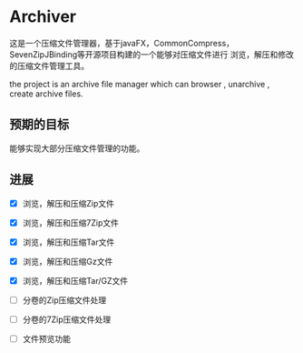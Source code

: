# Archiver

这是一个压缩文件管理器，基于javaFX，CommonCompress，
SevenZipJBinding等开源项目构建的一个能够对压缩文件进行
浏览，解压和修改的压缩文件管理工具。

the project is an archive file manager which can browser , unarchive , create
 archive files.

## 预期的目标

能够实现大部分压缩文件管理的功能。

## 进展

 - [x] 浏览，解压和压缩Zip文件
 - [x] 浏览，解压和压缩7Zip文件
 - [x] 浏览，解压和压缩Tar文件
 - [x] 浏览，解压和压缩Gz文件
 - [x] 浏览，解压和压缩Tar/GZ文件
 - [ ] 分卷的Zip压缩文件处理
 - [ ] 分卷的7Zip压缩文件处理
 - [ ] 文件预览功能

